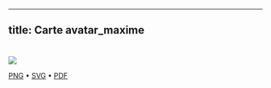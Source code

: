 
---
title: Carte avatar_maxime
---

# 



![](https://media.paxpar.tech/ludi/card_avatar_maxime_recto.png)

[PNG](https://media.paxpar.tech/ludi/card_avatar_maxime_recto.png) • [SVG](https://media.paxpar.tech/ludi/card_avatar_maxime_recto.svg) • [PDF](https://media.paxpar.tech/ludi/card_avatar_maxime_recto.pdf)



